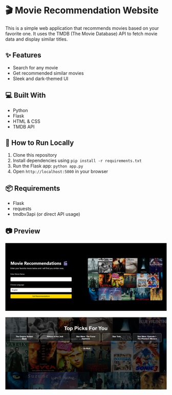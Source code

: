 # 🎬 Movie Recommendation Website

This is a simple web application that recommends movies based on your favorite one. It uses the TMDB (The Movie Database) API to fetch movie data and display similar titles.

## ✨ Features
- Search for any movie
- Get recommended similar movies
- Sleek and dark-themed UI

## 💻 Built With
- Python
- Flask
- HTML & CSS
- TMDB API

## 🚀 How to Run Locally
1. Clone this repository
2. Install dependencies using `pip install -r requirements.txt`
3. Run the Flask app: `python app.py`
4. Open `http://localhost:5000` in your browser

## 📦 Requirements
- Flask
- requests
- tmdbv3api (or direct API usage)

## 📷 Preview
![screenshot](static/SS_home_page.png)<br><br>
![screenshot](static/SS_Result_page.png)

